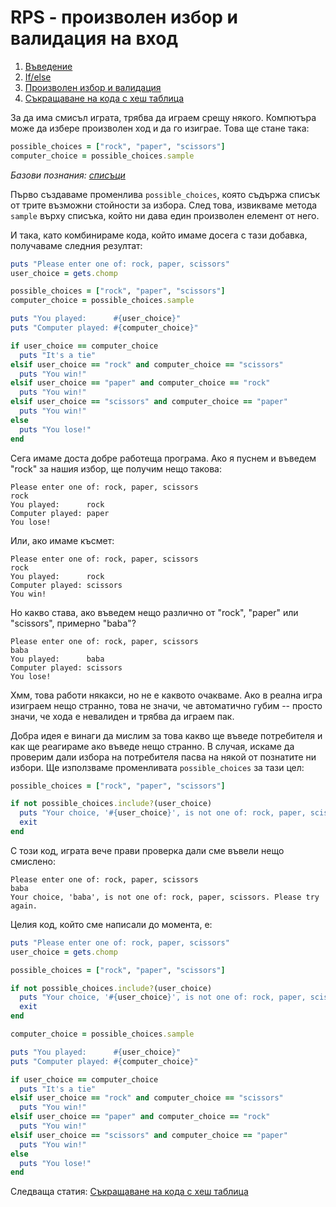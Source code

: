 # RPS - произволен избор и валидация на вход

1. [Въведение](01_rps_intro.md)
1. [If/else](02_rps_if_else.md)
1. [Произволен избор и валидация](03_rps_random_choice_and_validation.md)
1. [Съкращаване на кода с хеш таблица](04_rps_hash.md)

За да има смисъл играта, трябва да играем срещу някого. Компютъра може да избере произволен ход и да го изиграе. Това ще стане така:

``` ruby
possible_choices = ["rock", "paper", "scissors"]
computer_choice = possible_choices.sample
```

*Базови познания: [списъци](lists.md)*

Първо създаваме променлива `possible_choices`, която съдържа списък от трите възможни стойности за избора. След това, извикваме метода `sample` върху списъка, който ни дава един произволен елемент от него.

И така, като комбинираме кода, който имаме досега с тази добавка, получаваме следния резултат:

``` ruby
puts "Please enter one of: rock, paper, scissors"
user_choice = gets.chomp

possible_choices = ["rock", "paper", "scissors"]
computer_choice = possible_choices.sample

puts "You played:      #{user_choice}"
puts "Computer played: #{computer_choice}"

if user_choice == computer_choice
  puts "It's a tie"
elsif user_choice == "rock" and computer_choice == "scissors"
  puts "You win!"
elsif user_choice == "paper" and computer_choice == "rock"
  puts "You win!"
elsif user_choice == "scissors" and computer_choice == "paper"
  puts "You win!"
else
  puts "You lose!"
end
```

Сега имаме доста добре работеща програма. Ако я пуснем и въведем "rock" за нашия избор, ще получим нещо такова:

```
Please enter one of: rock, paper, scissors
rock
You played:      rock
Computer played: paper
You lose!
```

Или, ако имаме късмет:

```
Please enter one of: rock, paper, scissors
rock
You played:      rock
Computer played: scissors
You win!
```

Но какво става, ако въведем нещо различно от "rock", "paper" или "scissors", примерно "baba"?

```
Please enter one of: rock, paper, scissors
baba
You played:      baba
Computer played: scissors
You lose!
```

Хмм, това работи някакси, но не е каквото очакваме. Ако в реална игра изиграем нещо странно, това не значи, че автоматично губим -- просто значи, че хода е невалиден и трябва да играем пак.

Добра идея е винаги да мислим за това какво ще въведе потребителя и как ще реагираме ако въведе нещо странно. В случая, искаме да проверим дали избора на потребителя пасва на някой от познатите ни избори. Ще използваме променливата `possible_choices` за тази цел:

``` ruby
possible_choices = ["rock", "paper", "scissors"]

if not possible_choices.include?(user_choice)
  puts "Your choice, '#{user_choice}', is not one of: rock, paper, scissors. Please try again."
  exit
end
```

С този код, играта вече прави проверка дали сме въвели нещо смислено:

```
Please enter one of: rock, paper, scissors
baba
Your choice, 'baba', is not one of: rock, paper, scissors. Please try again.
```

Целия код, който сме написали до момента, е:

``` ruby
puts "Please enter one of: rock, paper, scissors"
user_choice = gets.chomp

possible_choices = ["rock", "paper", "scissors"]

if not possible_choices.include?(user_choice)
  puts "Your choice, '#{user_choice}', is not one of: rock, paper, scissors. Please try again."
  exit
end

computer_choice = possible_choices.sample

puts "You played:      #{user_choice}"
puts "Computer played: #{computer_choice}"

if user_choice == computer_choice
  puts "It's a tie"
elsif user_choice == "rock" and computer_choice == "scissors"
  puts "You win!"
elsif user_choice == "paper" and computer_choice == "rock"
  puts "You win!"
elsif user_choice == "scissors" and computer_choice == "paper"
  puts "You win!"
else
  puts "You lose!"
end
```

Следваща статия: [Съкращаване на кода с хеш таблица](04_rps_hash.md)
